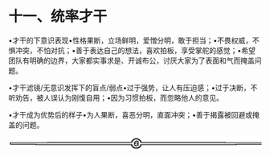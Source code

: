 # 十一、统率才干

•才干的下意识表现•性格果断，立场鲜明，爱憎分明，敢于担当；•不畏权威，不惧冲突，不怕对抗；•善于表达自己的想法，喜欢拍板，享受掌舵的感觉；•希望团队有明确的边界，大家都实事求是、开诚布公，讨厌大家为了表面和气而掩盖问题。

•才干滤镜/无意识发挥下的盲点/弱点•过于强势，让人有压迫感；•过于决断，不听劝告，被人误认为刚愎自用；•因为习惯拍板，而忽略他人的意见。

•才干成为优势后的样子•为人果断，喜恶分明，直面冲突；•善于揭露被回避或掩盖的问题。

![](img/6c7de331872a8117bb5e80b7aec8953a.png)